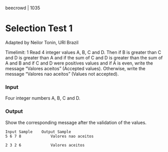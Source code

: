 beecrowd | 1035
# Selection Test 1
Adapted by Neilor Tonin, URI  Brazil

Timelimit: 1
Read 4 integer values A, B, C and D. Then if B is greater than C and D is greater than A and if the sum of C and D is greater than the sum of A and B and if C and D were positives values and if A is even, write the message “Valores aceitos” (Accepted values). Otherwise, write the message “Valores nao aceitos” (Values not accepted).

### Input
Four integer numbers A, B, C and D.

### Output
Show the corresponding message after the validation of the values​​.

```
Input Sample	Output Sample
5 6 7 8             Valores nao aceitos

2 3 2 6             Valores aceitos
```